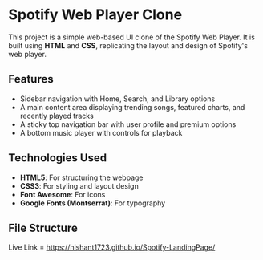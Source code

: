 # Spotify Web Player Clone  

This project is a simple web-based UI clone of the Spotify Web Player. It is built using **HTML** and **CSS**, replicating the layout and design of Spotify's web player.  

## Features  
- Sidebar navigation with Home, Search, and Library options  
- A main content area displaying trending songs, featured charts, and recently played tracks  
- A sticky top navigation bar with user profile and premium options  
- A bottom music player with controls for playback  

## Technologies Used  
- **HTML5**: For structuring the webpage  
- **CSS3**: For styling and layout design  
- **Font Awesome**: For icons  
- **Google Fonts (Montserrat)**: For typography  

## File Structure  


Live Link = https://nishant1723.github.io/Spotify-LandingPage/
